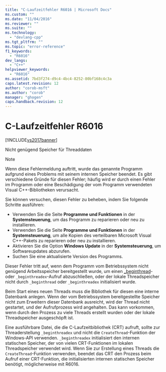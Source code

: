 ```yaml
---
title: "C-Laufzeitfehler R6016 | Microsoft Docs"
ms.custom: ""
ms.date: "11/04/2016"
ms.reviewer: ""
ms.suite: ""
ms.technology: 
  - "devlang-cpp"
ms.tgt_pltfrm: ""
ms.topic: "error-reference"
f1_keywords: 
  - "R6016"
dev_langs: 
  - "C++"
helpviewer_keywords: 
  - "R6016"
ms.assetid: 7bd3f274-d9c4-4bc4-8252-80bf168c4c3a
caps.latest.revision: 12
author: "corob-msft"
ms.author: "corob"
manager: "ghogen"
caps.handback.revision: 12
---
```

# C-Laufzeitfehler R6016
[!INCLUDE[vs2017banner](../../assembler/inline/includes/vs2017banner.md)]

Nicht genügend Speicher für Threaddaten  
  
> [!NOTE]
>  Wenn diese Fehlermeldung auftritt, wurde das genannte Programm aufgrund eines Problems mit seinem internen Speicher beendet.  Es gibt verschiedene Gründe für diesen Fehler; häufig wird er durch einen Fehler im Programm oder eine Beschädigung der vom Programm verwendeten Visual C\+\+\-Bibliotheken verursacht.  
>   
>  Sie können versuchen, diesen Fehler zu beheben, indem Sie folgende Schritte ausführen:  
>   
>  -   Verwenden Sie die Seite **Programme und Funktionen** in der **Systemsteuerung**, um das Programm zu reparieren oder neu zu installieren.  
> -   Verwenden Sie die Seite **Programme und Funktionen** in der **Systemsteuerung**, um alle Kopien des verteilbaren Microsoft Visual C\+\+\-Pakets zu reparieren oder neu zu installieren.  
> -   Aktivieren Sie die Option **Windows Update** in der **Systemsteuerung**, um Softwareupdates abzurufen.  
> -   Suchen Sie eine aktualisierte Version des Programms.  
  
 Dieser Fehler tritt auf, wenn dem Programm vom Betriebssystem nicht genügend Arbeitsspeicher bereitgestellt wurde, um einen [\_beginthread](../../c-runtime-library/reference/beginthread-beginthreadex.md)\- oder `_beginthreadex`\-Aufruf abzuschließen, oder der lokale Threadspeicher nicht durch `_beginthread` oder `_beginthreadex` initialisiert wurde.  
  
 Beim Start eines neuen Threads muss die Bibliothek für diesen eine interne Datenbank anlegen.  Wenn der vom Betriebssystem bereitgestellte Speicher nicht zum Erweitern dieser Datenbank ausreicht, wird der Thread nicht gestartet, und der Aufrufprozess wird angehalten.  Das kann vorkommen, wenn durch den Prozess zu viele Threads erstellt wurden oder der lokale Threadspeicher ausgeschöpft ist.  
  
 Eine ausführbare Datei, die die C\-Laufzeitbibliothek \(CRT\) aufruft, sollte zur Threaderstellung `_beginthreadex` und nicht die `CreateThread`\-Funktion der Windows\-API verwenden.  `_beginthreadex` initialisiert den internen statischen Speicher, der von vielen CRT\-Funktionen im lokalen Threadspeicher verwendet wird.  Wenn Sie zur Erstellung eines Threads die `CreateThread`\-Funktion verwenden, beendet das CRT den Prozess beim Aufruf einer CRT\-Funktion, die initialisierten internen statischen Speicher benötigt, möglicherweise mit R6016.